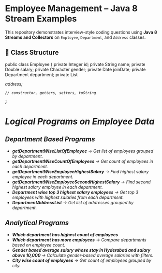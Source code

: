 # Employee Management – Java 8 Stream Examples

This repository demonstrates interview-style coding questions using **Java 8 Streams and Collectors** on `Employee`, `Department`, and `Address` classes.

## 📌 Class Structure

public class Employee {
    private Integer id;
    private String name;
    private Double salary;
    private Character gender;
    private Date joinDate;
    private Department department;
    private List<Address> address;

    // constructor, getters, setters, toString
}

# Logical Programs on Employee Data

## Department Based Programs
- **getDepartmentWiseListOfEmployee** → Get list of employees grouped by department.
- **getDepartmentWiseCountOfEmployees** → Get count of employees in each department.
- **getDepartmentWiseEmployeeHighestSalary** → Find highest salary employee in each department.
- **getDepartmentWiseEmployeeSecondHighestSalary** → Find second highest salary employee in each department.
- **Department wise top 3 highest salary employees** → Get top 3 employees with highest salaries from each department.
- **DepartmentAddressList** → Get list of addresses grouped by department.

## Analytical Programs
- **Which department has highest count of employees**  
- **Which department has more employees** → Compare departments based on employee count.
- **Gender based average salary whose stay in Hyderabad and salary above 10,000** → Calculate gender-based average salaries with filters.
- **City wise count of employees** → Get count of employees grouped by city.
